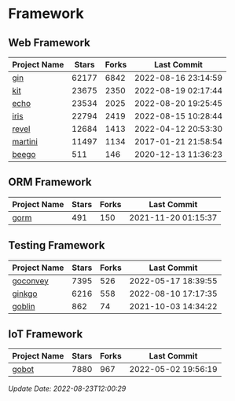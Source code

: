 # Framework

## Web Framework
| Project Name | Stars | Forks | Last Commit |
| ------------ | ----- | ----- | ----------- |
| [gin](https://github.com/gin-gonic/gin) | 62177 | 6842 | 2022-08-16 23:14:59 |
| [kit](https://github.com/go-kit/kit) | 23675 | 2350 | 2022-08-19 02:17:44 |
| [echo](https://github.com/labstack/echo) | 23534 | 2025 | 2022-08-20 19:25:45 |
| [iris](https://github.com/kataras/iris) | 22794 | 2419 | 2022-08-15 10:28:44 |
| [revel](https://github.com/revel/revel) | 12684 | 1413 | 2022-04-12 20:53:30 |
| [martini](https://github.com/go-martini/martini) | 11497 | 1134 | 2017-01-21 21:58:54 |
| [beego](https://github.com/astaxie/beego) | 511 | 146 | 2020-12-13 11:36:23 |

## ORM Framework
| Project Name | Stars | Forks | Last Commit |
| ------------ | ----- | ----- | ----------- |
| [gorm](https://github.com/jinzhu/gorm) | 491 | 150 | 2021-11-20 01:15:37 |

## Testing Framework
| Project Name | Stars | Forks | Last Commit |
| ------------ | ----- | ----- | ----------- |
| [goconvey](https://github.com/smartystreets/goconvey) | 7395 | 526 | 2022-05-17 18:39:55 |
| [ginkgo](https://github.com/onsi/ginkgo) | 6216 | 558 | 2022-08-10 17:17:35 |
| [goblin](https://github.com/franela/goblin) | 862 | 74 | 2021-10-03 14:34:22 |

## IoT Framework
| Project Name | Stars | Forks | Last Commit |
| ------------ | ----- | ----- | ----------- |
| [gobot](https://github.com/hybridgroup/gobot) | 7880 | 967 | 2022-05-02 19:56:19 |

*Update Date: 2022-08-23T12:00:29*